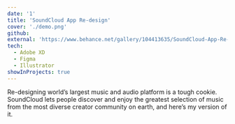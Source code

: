 ```yaml
---
date: '1'
title: 'SoundCloud App Re-design'
cover: './demo.png'
github: 
external: 'https://www.behance.net/gallery/104413635/SoundCloud-App-Re-Design'
tech:
  - Adobe XD
  - Figma
  - Illustrator
showInProjects: true
---
```


Re-designing world’s largest music and audio platform is a tough cookie. SoundCloud lets people discover and enjoy the greatest selection of music from the most diverse creator community on earth, and here’s my version of it.
